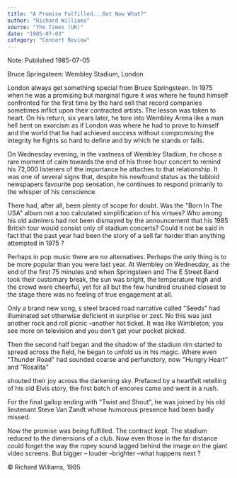 ```yaml
---
title: "A Promise Fulfilled...But Now What?"
author: "Richard Williams"
source: "The Times (UK)"
date: "1985-07-03"
category: "Concert Review"
---
```


Note: Published 1985-07-05

Bruce Springsteen: Wembley Stadium, London

London always get something special from Bruce Springsteen. In 1975 when he was a promising but marginal figure it was where he found himself confronted for the first time by the hard sell that record companies sometimes inflict upon their contracted artists. The lesson was taken to heart. On his return, six years later, he tore into Wembley Arena like a man hell bent on exorcism as if London was where he had to prove to himself and the world that he had achieved success without compromising the integrity he fights so hard to define and by which he stands or falls.

On Wednesday evening, in the vastness of Wembley Stadium, he chose a rare moment of calm towards the end of his three hour concert to remind his 72,000 listeners of the importance he attaches to that relationship. It was one of several signs that, despite his newfound status as the tabloid newspapers favourite pop sensation, he continues to respond primarily to the whisper of his conscience.

There had, after all, been plenty of scope for doubt. Was the "Born In The USA" album not a too calculated simplification of his virtues? Who among his old admirers had not been dismayed by the announcement that his 1985 British tour would consist only of stadium concerts? Could it not be said in fact that the past year had been the story of a sell far harder than anything attempted in 1975 ?

Perhaps in pop music there are no alternatives. Perhaps the only thing is to be more popular than you were last year. At Wembley on Wednesday, as the end of the first 75 minutes and when Springsteen and The E Street Band took their customary break, the sun was bright, the temperature high and the crowd were cheerful, yet for all but the few hundred crushed closest to the stage there was no feeling of true engagement at all.

Only a brand new song, s steel braced road narrative called "Seeds" had illuminated set otherwise deficient in surprise or zest. No this was just another rock and roll picnic –another hot ticket. It was like Wimbleton; you see more on television and you don't get your pocket picked.

Then the second half began and the shadow of the stadium rim started to spread across the field, he began to unfold us in his magic. Where even "Thunder Road" had sounded coarse and perfunctory, now "Hungry Heart" and "Rosalita"

shouted their joy across the darkening sky. Prefaced by a heartfelt retelling of his old Elvis story, the first batch of encores came and went in a rush.

For the final gallop ending with "Twist and Shout", he was joined by his old lieutenant Steve Van Zandt whose humorous presence had been badly missed.

Now the promise was being fulfilled. The contract kept. The stadium reduced to the dimensions of a club. Now even those in the far distance could forget the way the ropey sound lagged behind the image on the giant video screens. But bigger – louder –brighter –what happens next ?

© Richard Williams, 1985

